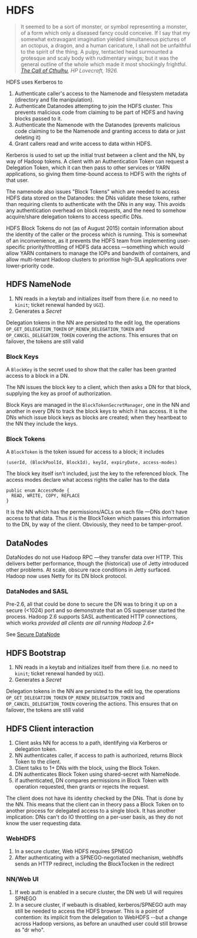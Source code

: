 <!---
  Licensed under the Apache License, Version 2.0 (the "License");
  you may not use this file except in compliance with the License.
  You may obtain a copy of the License at
  
   http://www.apache.org/licenses/LICENSE-2.0
  
  Unless required by applicable law or agreed to in writing, software
  distributed under the License is distributed on an "AS IS" BASIS,
  WITHOUT WARRANTIES OR CONDITIONS OF ANY KIND, either express or implied.
  See the License for the specific language governing permissions and
  limitations under the License. See accompanying LICENSE file.
-->

# HDFS

> It seemed to be a sort of monster, or symbol representing a monster, of a form which only a diseased fancy could conceive. If I say that my somewhat extravagant imagination yielded simultaneous pictures of an octopus, a dragon, and a human caricature, I shall not be unfaithful to the spirit of the thing. A pulpy, tentacled head surmounted a grotesque and scaly body with rudimentary wings; but it was the general outline of the whole which made it most shockingly frightful.
> *[The Call of Cthulhu](https://en.wikisource.org/wiki/The_Call_of_Cthulhu), HP Lovecraft, 1926.*

HDFS uses Kerberos to 

1. Authenticate caller's access to the Namenode and filesystem metadata (directory and file manipulation).
1. Authenticate Datanodes attempting to join the HDFS cluster. This prevents malicious code
 from claiming to be part of HDFS and having blocks passed to it.
1. Authenticate the Namenode with the Datanodes (prevents malicious code claiming to be
the Namenode and granting access to data or just deleting it)
1. Grant callers read and write access to data within HDFS.

Kerberos is used to set up the initial trust between a client and the NN, by way of
Hadoop tokens. A client with an Authentication Token can request a Delegation Token,
which it can then pass to other services or YARN applications, so giving them time-bound
access to HDFS with the rights of that user.

The namenode also issues "Block Tokens" which are needed to access HDFS data stored on the
Datanodes: the DNs validate these tokens, rather than requiring clients to authenticate
with the DNs in any way. This avoids any authentication overhead on block requests,
and the need to somehow acquire/share delegation tokens to access specific DNs.

HDFS Block Tokens do not (as of August 2015) contain information about the identity of the caller or
the process which is running. This is somewhat of an inconvenience, as it prevents
the HDFS team from implementing user-specific priority/throttling of HDFS data access
—something which would allow YARN containers to manage the IOPs and bandwith of containers,
and allow multi-tenant Hadoop clusters to prioritise high-SLA applications over lower-priority
code.

## HDFS NameNode


1. NN reads in a keytab and initializes itself from there (i.e. no need to `kinit`; ticket
renewal handed by `UGI`).
1. Generates a *Secret*

Delegation tokens in the NN are persisted to the edit log, the operations `OP_GET_DELEGATION_TOKEN`
`OP_RENEW_DELEGATION_TOKEN` and `OP_CANCEL_DELEGATION_TOKEN` covering the actions. This ensures
that on failover, the tokens are still valid


### Block Keys

A `BlockKey` is the secret used to show that the caller has been granted access to a block
in a DN. 

The NN issues the block key to a client, which then asks a DN for that block, supplying
the key as proof of authorization.

Block Keys are managed in the `BlockTokenSecretManager`, one in the NN
and another in every DN to track the block keys to which it has access. 
It is the DNs which issue block keys as blocks are created; when they heartbeat to the NN
they include the keys.

### Block Tokens

A `BlockToken` is the token issued for access to a block; it includes 

    (userId, (BlockPoolId, BlockId), keyId, expiryDate, access-modes)

The block key itself isn't included, just the key to the referenced block. The access modes declare
what access rights the caller has to the data

    public enum AccessMode {
      READ, WRITE, COPY, REPLACE
    }

It is the NN which has the permissions/ACLs on each file —DNs don't have access to that data.
Thus it is the BlockToken which passes this information to the DN, by way of the client.
Obviously, they need to be tamper-proof.


## DataNodes

DataNodes do not use Hadoop RPC —they transfer data over HTTP. This delivers better performance,
though the (historical) use of Jetty introduced other problems. At scale, obscure race conditions
in Jetty surfaced. Hadoop now uses Netty for its DN block protocol.

### DataNodes and SASL

Pre-2.6, all that could be done to secure the DN was to bring it up on a secure (&lt;1024) port
and so demonstrate that an OS superuser started the process. Hadoop 2.6 supports SASL
authenticated HTTP connections, which works *provided all clients are all running Hadoop 2.6+*

See [Secure DataNode](http://hadoop.apache.org/docs/current/hadoop-project-dist/hadoop-common/SecureMode.html#Secure_DataNode)

## HDFS Bootstrap

1. NN reads in a keytab and initializes itself from there (i.e. no need to `kinit`; ticket
renewal handed by `UGI`).
1. Generates a *Secret*


Delegation tokens in the NN are persisted to the edit log, the operations `OP_GET_DELEGATION_TOKEN`
`OP_RENEW_DELEGATION_TOKEN` and `OP_CANCEL_DELEGATION_TOKEN` covering the actions. This ensures
that on failover, the tokens are still valid



## HDFS Client interaction

1. Client asks NN for access to a path, identifying via Kerberos or delegation token.
1. NN authenticates caller, if access to path is authorized, returns Block Token to the client.
1. Client talks to 1+ DNs with the block, using the Block Token.
1. DN authenticates Block Token using shared-secret with NameNode.
1. if authenticated, DN compares permissions in Block Token with operation requested, then
grants or rejects the request.

The client does not have its identity checked by the DNs. That is done by the NN. This means
that the client can in theory pass a Block Token on to another process for delegated access to a single
block. It has another implication: DNs can't do IO throttling on a per-user basis, as they do
not know the user requesting data.

### WebHDFS

1. In a secure cluster, Web HDFS requires SPNEGO
1. After authenticating with a SPNEGO-negotiated mechanism, webhdfs sends an HTTP redirect,
including the BlockTocken in the redirect

### NN/Web UI

1. If web auth is enabled in a secure cluster, the DN web UI will requires SPNEGO
1. In a secure cluster, if webauth is disabled, kerberos/SPNEGO auth may still be needed
to access the HDFS browser. This is a point of contention: its implicit from the delegation
 to WebHDFS --but a change across Hadoop versions, as before an unauthed user could still browse
 as "dr who". 
 
